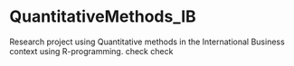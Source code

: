# QuantitativeMethods_IB
Research project using Quantitative methods in the International Business context using R-programming.
check check
